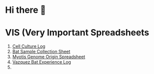 # Hi there 👋

<!--
https://github.com/VazquezLab/.github/tree/main
**Here are some ideas to get you started:**

🙋‍♀️ A short introduction - what is your organization all about?
🌈 Contribution guidelines - how can the community get involved?
👩‍💻 Useful resources - where can the community find your docs? Is there anything else the community should know?
🍿 Fun facts - what does your team eat for breakfast?
🧙 Remember, you can do mighty things with the power of [Markdown](https://docs.github.com/github/writing-on-github/getting-started-with-writing-and-formatting-on-github/basic-writing-and-formatting-syntax)
-->
# VIS (Very Important Spreadsheets

1. [Cell Culture Log](https://docs.google.com/spreadsheets/d/1r7vtnx4kZ8BWG5RkK3RbMQlHORterDLoI-ohQ4Ujxuk/edit?usp=sharing)
2. [Bat Sample Collection Sheet](https://docs.google.com/spreadsheets/d/18tWiWcpl7m1aFg0aEWct2BVajQnL0oz4j0pxqZBClSQ/edit?usp=sharing)
3. [Myotis Genome Origin Spreadsheet](https://docs.google.com/spreadsheets/d/1DJctPKAd9TQOLNnmGXP8t0TPAEe4-CICus9QZ7IYsCU/edit?usp=sharing)
4. [Vazquez Bat Experience Log](https://docs.google.com/spreadsheets/d/1VfF0xdaoGdIQPWFEjPX89IshsVBhNlrP/edit?usp=sharing&ouid=117428349273688009894&rtpof=true&sd=true)
5. 
